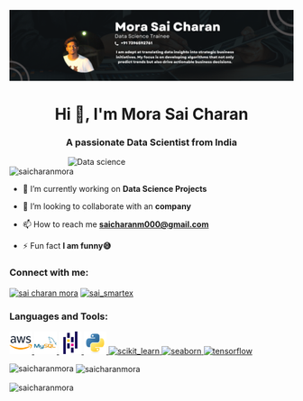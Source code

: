 ![logo](https://github.com/saicharanmora/saicharanmora/blob/main/Mora%20Sai%20Charan.png)
<h1 align="center">Hi 👋, I'm Mora Sai Charan</h1>
<h3 align="center">A passionate Data Scientist from India</h3>

<img align="right" alt="Data science" width="400" src=https://sithcomputers.com/wp-content/uploads/2023/03/Data-Science.gif>

<p align="left"> <img src="https://komarev.com/ghpvc/?username=saicharanmora&label=Profile%20views&color=0e75b6&style=flat" alt="saicharanmora" /> </p>

- 🔭 I’m currently working on **Data Science Projects**

- 👯 I’m looking to collaborate with an **company**

- 📫 How to reach me **saicharanm000@gmail.com**

- ⚡ Fun fact **I am funny😅**

<h3 align="left">Connect with me:</h3>
<p align="left">
<a href="https://linkedin.com/in/sai charan mora" target="blank"><img align="center" src="https://raw.githubusercontent.com/rahuldkjain/github-profile-readme-generator/master/src/images/icons/Social/linked-in-alt.svg" alt="sai charan mora" height="30" width="40" /></a>
<a href="https://instagram.com/sai_smartex" target="blank"><img align="center" src="https://raw.githubusercontent.com/rahuldkjain/github-profile-readme-generator/master/src/images/icons/Social/instagram.svg" alt="sai_smartex" height="30" width="40" /></a>
</p>

<h3 align="left">Languages and Tools:</h3>
<p align="left"> <a href="https://aws.amazon.com" target="_blank" rel="noreferrer"> <img src="https://raw.githubusercontent.com/devicons/devicon/master/icons/amazonwebservices/amazonwebservices-original-wordmark.svg" alt="aws" width="40" height="40"/> </a> <a href="https://www.mysql.com/" target="_blank" rel="noreferrer"> <img src="https://raw.githubusercontent.com/devicons/devicon/master/icons/mysql/mysql-original-wordmark.svg" alt="mysql" width="40" height="40"/> </a> <a href="https://pandas.pydata.org/" target="_blank" rel="noreferrer"> <img src="https://raw.githubusercontent.com/devicons/devicon/2ae2a900d2f041da66e950e4d48052658d850630/icons/pandas/pandas-original.svg" alt="pandas" width="40" height="40"/> </a> <a href="https://www.python.org" target="_blank" rel="noreferrer"> <img src="https://raw.githubusercontent.com/devicons/devicon/master/icons/python/python-original.svg" alt="python" width="40" height="40"/> </a> <a href="https://scikit-learn.org/" target="_blank" rel="noreferrer"> <img src="https://upload.wikimedia.org/wikipedia/commons/0/05/Scikit_learn_logo_small.svg" alt="scikit_learn" width="40" height="40"/> </a> <a href="https://seaborn.pydata.org/" target="_blank" rel="noreferrer"> <img src="https://seaborn.pydata.org/_images/logo-mark-lightbg.svg" alt="seaborn" width="40" height="40"/> </a> <a href="https://www.tensorflow.org" target="_blank" rel="noreferrer"> <img src="https://www.vectorlogo.zone/logos/tensorflow/tensorflow-icon.svg" alt="tensorflow" width="40" height="40"/> </a> </p>

<p><img align="left" src="https://github-readme-stats.vercel.app/api/top-langs?username=saicharanmora&show_icons=true&locale=en&layout=compact" alt="saicharanmora" /></p>

<p>&nbsp;<img align="center" src="https://github-readme-stats.vercel.app/api?username=saicharanmora&show_icons=true&locale=en" alt="saicharanmora" /></p>

<p><img align="center" src="https://github-readme-streak-stats.herokuapp.com/?user=saicharanmora&" alt="saicharanmora" /></p>
